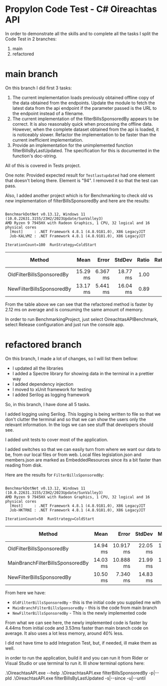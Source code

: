 # Propylon Code Test - C# Oireachtas API

In order to demonstrate all the skills and to complete all the tasks I split the Code Test in 2 branches:

1. main
2. refactored

# main branch

On this branch I did first 3 tasks:

1. The current implementation loads previously obtained offline copy of the data obtained from
   the endpoints. Update the module to fetch the latest data from the api endpoint if the
   parameter passed is the URL to the endpoint instead of a filename.
2. The current implementation of the filterBillsSponsoredBy appears to be correct. It is also
   reasonably quick when processing the offline data. However, when the complete dataset
   obtained from the api is loaded, it is noticeably slower. Refactor the implementation to be
   faster than the current inefficient implementation.
3. Provide an implementation for the unimplemented function filterBillsByLastUpdated. The
   specification for this is documented in the function's doc-string.

All of this is covered in Tests project.

One note: Provided expected result for `Testlastupdated` had one element that doesn't belong there. Element is "94". I
removed it so that the test can pass.

Also, I added another project which is for Benchmarking to check old vs new implementation of filterBillsSponsoredBy and
here are the results:

```

BenchmarkDotNet v0.13.12, Windows 11 (10.0.22631.3155/23H2/2023Update/SunValley3)
AMD Ryzen 9 7945HX with Radeon Graphics, 1 CPU, 32 logical and 16 physical cores
  [Host]     : .NET Framework 4.8.1 (4.8.9181.0), X86 LegacyJIT
  Job-KALVMZ : .NET Framework 4.8.1 (4.8.9181.0), X86 LegacyJIT

IterationCount=100  RunStrategy=ColdStart  

```

| Method                    |     Mean |    Error |   StdDev | Ratio | RatioSD |      Gen0 |      Gen1 | Allocated | Alloc Ratio |
|---------------------------|---------:|---------:|---------:|------:|--------:|----------:|----------:|----------:|------------:|
| OldFilterBillsSponsoredBy | 15.29 ms | 6.367 ms | 18.77 ms |  1.00 |    0.00 | 2000.0000 | 1000.0000 |  10.87 MB |        1.00 |
| NewFilterBillsSponsoredBy | 13.17 ms | 5.441 ms | 16.04 ms |  0.89 |    0.15 | 2000.0000 | 1000.0000 |  10.87 MB |        1.00 |

From the table above we can see that the refactored method is faster by 2.12 ms on average and is consuming the same
amount of memory.

In order to run BenchmarkingProject, just select OireachtasAPIBenchmark, select Release configuration and just run the
console app.

# refactored branch

On this branch, I made a lot of changes, so I will list them bellow:

- I updated all the libraries
- I added a Spectre library for showing data in the terminal in a prettier way
- I added dependency injection
- I moved to xUnit framework for testing
- I added Serilog as logging framework

So, in this branch, I have done all 5 tasks.

I added logging using Serilog. This logging is being written to file so that we don't clutter the terminal and so that
we can show the users only the relevant information. In the logs we can see stuff that developers should see.

I added unit tests to cover most of the application.

I added switches so that we can easily turn from where we want our data to be, from our local files or from web. Local
files legislation.json and members.json are marked as EmbeddedResources since its a bit faster than reading from disk.

Here are the results for `FilterBillsSponsoredBy`:

```

BenchmarkDotNet v0.13.12, Windows 11 (10.0.22631.3155/23H2/2023Update/SunValley3)
AMD Ryzen 9 7945HX with Radeon Graphics, 1 CPU, 32 logical and 16 physical cores
  [Host]     : .NET Framework 4.8.1 (4.8.9181.0), X86 LegacyJIT
  Job-HKTRNI : .NET Framework 4.8.1 (4.8.9181.0), X86 LegacyJIT

IterationCount=50  RunStrategy=ColdStart  

```

| Method                           |     Mean |     Error |   StdDev |    Median | Ratio | RatioSD |      Gen0 |      Gen1 | Allocated | Alloc Ratio |
|----------------------------------|---------:|----------:|---------:|----------:|------:|--------:|----------:|----------:|----------:|------------:|
| OldFilterBillsSponsoredBy        | 14.94 ms | 10.917 ms | 22.05 ms | 11.647 ms |  1.00 |    0.00 | 2000.0000 | 1000.0000 |  10.85 MB |        1.00 |
| MainBranchFilterBillsSponsoredBy | 14.03 ms | 10.888 ms | 21.99 ms | 10.871 ms |  0.93 |    0.05 | 2000.0000 | 1000.0000 |  10.86 MB |        1.00 |
| NewFilterBillsSponsoredBy        | 10.50 ms |  7.340 ms | 14.83 ms |  8.467 ms |  0.71 |    0.04 | 1000.0000 |         - |   6.47 MB |        0.60 |

From here we have:

- `OldFilterBillsSponsoredBy` - this is the initial code you supplied me with
- `MainBranchFilterBillsSponsoredBy` - this is the code from main branch
- `NewFilterBillsSponsoredBy` - This is the newly implemented code

From what we can see here, the newly implemented code is faster by 4.44ms from initial code and 3.53ms faster than main
branch code on average. It also uses a lot less memory, around 40% less.

I did not have time to add Integration Test, but, if needed, ill make them as well.

in order to run the application, build it and you can run it from Rider or Visual Studio or use terminal to run it. Ill
show terminal options here:

.\OireachtasAPI.exe --help
.\OireachtasAPI.exe filterBillsSponsoredBy -p|--pId
.\OireachtasAPI.exe filterBillsByLastUpdated -s|--since -u|--until